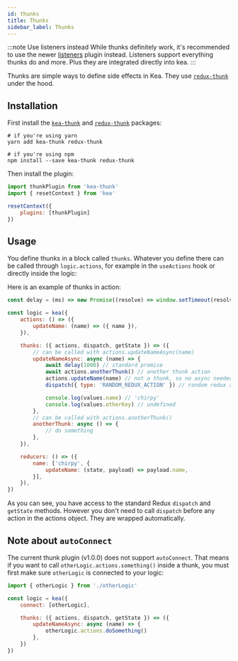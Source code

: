 ```yaml
---
id: thunks
title: Thunks
sidebar_label: Thunks
---
```


:::note Use listeners instead
While thunks definitely work, it's recommended to use the newer [listeners](/docs/guide/concepts#listeners) plugin instead. 
Listeners support everything thunks do and more. Plus they are integrated directly into kea.
:::

Thunks are simple ways to define side effects in Kea. They use [`redux-thunk`](https://github.com/gaearon/redux-thunk)
under the hood.

## Installation

First install the [`kea-thunk`](https://github.com/keajs/kea-thunk) and [`redux-thunk`](https://github.com/gaearon/redux-thunk) packages:

```shell
# if you're using yarn
yarn add kea-thunk redux-thunk

# if you're using npm
npm install --save kea-thunk redux-thunk
```

Then install the plugin:

```javascript
import thunkPlugin from 'kea-thunk'
import { resetContext } from 'kea'

resetContext({
    plugins: [thunkPlugin]
})
```

## Usage

You define thunks in a block called `thunks`. Whatever you define there can be called through `logic.actions`, 
for example in the `useActions` hook or directly inside the logic:

Here is an example of thunks in action:

```javascript
const delay = (ms) => new Promise((resolve) => window.setTimeout(resolve, ms))

const logic = kea({
    actions: () => ({
        updateName: (name) => ({ name }),
    }),

    thunks: ({ actions, dispatch, getState }) => ({
        // can be called with actions.updateNameAsync(name)
        updateNameAsync: async (name) => {
            await delay(1000) // standard promise
            await actions.anotherThunk() // another thunk action
            actions.updateName(name) // not a thunk, so no async needed
            dispatch({ type: 'RANDOM_REDUX_ACTION' }) // random redux action

            console.log(values.name) // 'chirpy'
            console.log(values.otherKey) // undefined
        },
        // can be called with actions.anotherThunk()
        anotherThunk: async () => {
            // do something
        },
    }),

    reducers: () => ({
        name: ['chirpy', {
            updateName: (state, payload) => payload.name,
        }],
    }),
})
```

As you can see, you have access to the standard Redux `dispatch` and `getState` methods. 
However you don't need to call `dispatch` before any action in the actions object. 
They are wrapped automatically.

## Note about `autoConnect`

The current thunk plugin (v1.0.0) does not support `autoConnect`. That means if you want to call `otherLogic.actions.something()`
inside a thunk, you must first make sure `otherLogic` is connected to your logic:

```javascript
import { otherLogic } from './otherLogic'

const logic = kea({
    connect: [otherLogic],

    thunks: ({ actions, dispatch, getState }) => ({
        updateNameAsync: async (name) => {
            otherLogic.actions.doSomething()
        },
    })
})
```
